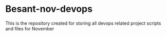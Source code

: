 # Besant-nov-devops
This is the repository created for storing all devops related project scripts and files for November
